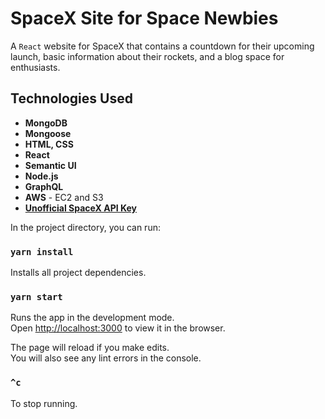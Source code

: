 # SpaceX Site for Space Newbies
A `React` website for SpaceX that contains a countdown for their upcoming launch, basic information about their rockets, and a blog space for enthusiasts.

## Technologies Used
- **MongoDB**
- **Mongoose**
- **HTML, CSS**
- **React**
- **Semantic UI**
- **Node.js**
- **GraphQL**
- **AWS** - EC2 and S3
- **[Unofficial SpaceX API Key](https://github.com/r-spacex/SpaceX-API)**


In the project directory, you can run:
### `yarn install`

Installs all project dependencies.

### `yarn start`

Runs the app in the development mode.<br />
Open [http://localhost:3000](http://localhost:3000) to view it in the browser.

The page will reload if you make edits.<br />
You will also see any lint errors in the console.

### `^c`

To stop running.